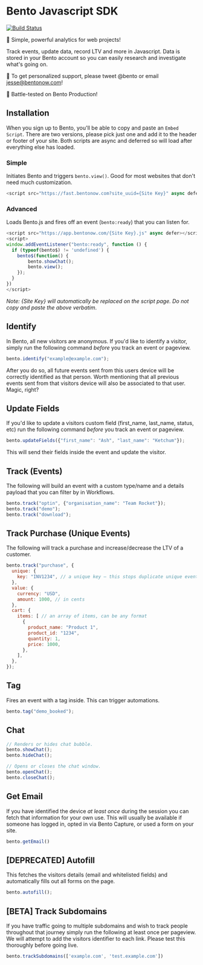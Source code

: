 # Bento Javascript SDK
[![Build Status](https://travis-ci.org/bentonow/bento-ruby-sdk.svg?branch=master)](https://travis-ci.org/bentonow/bento-ruby-sdk)

🍱 Simple, powerful analytics for web projects!

Track events, update data, record LTV and more in Javascript. Data is stored in your Bento account so you can easily research and investigate what's going on.

👋 To get personalized support, please tweet @bento or email jesse@bentonow.com!

🐶 Battle-tested on Bento Production!

## Installation

When you sign up to Bento, you'll be able to copy and paste an `Embed Script`. There are two versions, please pick just one and add it to the header or footer of your site. Both scripts are async and deferred so will load after everything else has loaded.

### Simple
Initiates Bento and triggers `bento.view()`. Good for most websites that don't need much customization.
```js
<script src="https://fast.bentonow.com?site_uuid={Site Key}" async defer></script>
```

### Advanced
Loads Bento.js and fires off an event (`bento:ready`) that you can listen for. 
```js
<script src="https://app.bentonow.com/{Site Key}.js" async defer></script>
<script>
window.addEventListener("bento:ready", function () {
  if (typeof(bento$) != 'undefined') {
    bento$(function() {
        bento.showChat();
        bento.view();
    });
  }
})
</script>
```
_Note: {Site Key} will automatically be replaced on the script page. Do not copy and paste the above verbatim_. 

## Identify

In Bento, all new visitors are anonymous. If you'd like to identify a visitor, simply run the following command _before_ you track an event or pageview.

```js
bento.identify("example@example.com");
```

After you do so, all future events sent from this users device will be correctly identified as that person. Worth mentioning that all previous events sent from that visitors device will also be associated to that user. Magic, right?

## Update Fields

If you'd like to update a visitors custom field (first_name, last_name, status, etc) run the following command _before_ you track an event or pageview.

```js
bento.updateFields({"first_name": "Ash", "last_name": "Ketchum"});
```

This will send their fields inside the event and update the visitor.

## Track (Events)

The following will build an event with a custom type/name and a details payload that you can filter by in Workflows. 

```js
bento.track("optin", {"organisation_name": "Team Rocket"});
bento.track("demo");
bento.track("download");
```

## Track Purchase (Unique Events)

The following will track a purchase and increase/decrease the LTV of a customer.

```js
bento.track("purchase", {
  unique: {
    key: "INV1234", // a unique key — this stops duplicate unique events
  },
  value: {
    currency: "USD",
    amount: 1000, // in cents
  },
  cart: {
    items: [ // an array of items, can be any format
      {
        product_name: "Product 1",
        product_id: "1234",
        quantity: 1,
        price: 1000,
      },
    ],
  },
});
```

## Tag

Fires an event with a tag inside. This can trigger automations.

```js
bento.tag("demo_booked");
```

## Chat

```js
// Renders or hides chat bubble.
bento.showChat();
bento.hideChat();

// Opens or closes the chat window.
bento.openChat();
bento.closeChat();

```

## Get Email

If you have identified the device _at least once_ during the session you can fetch that information for your own use. This will usually be available if someone has logged in, opted in via Bento Capture, or used a form on your site.

```js
bento.getEmail()
```

## [DEPRECATED] Autofill

This fetches the visitors details (email and whitelisted fields) and automatically fills out all forms on the page.

```js
bento.autofill();
```

## [BETA] Track Subdomains

If you have traffic going to multiple subdomains and wish to track people throughout that journey simply run the following at least once per pageview. We will attempt to add the visitors identifier to each link. Please test this thoroughly before going live.

```js
bento.trackSubdomains(['example.com', 'test.example.com'])
```
